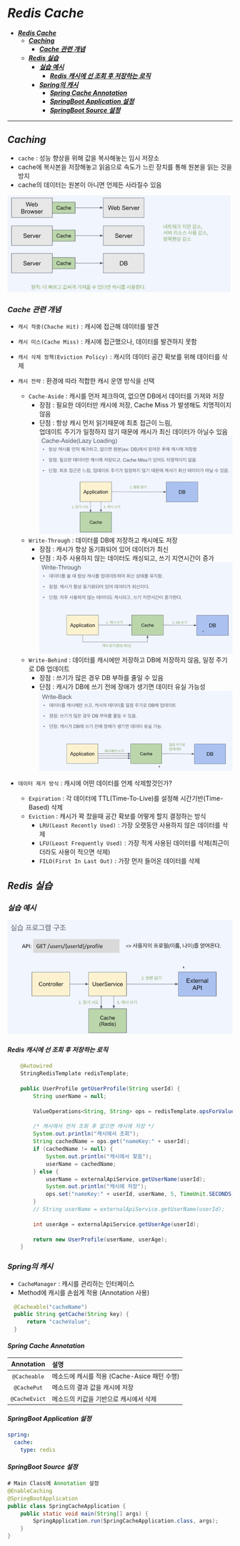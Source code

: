 # ***Redis Cache***

- [***Redis Cache***](#redis-cache)
  - [***Caching***](#caching)
    - [***Cache 관련 개념***](#cache-관련-개념)
  - [***Redis 실습***](#redis-실습)
    - [***실습 예시***](#실습-예시)
      - [***Redis 캐시에 선 조회 후 저장하는 로직***](#redis-캐시에-선-조회-후-저장하는-로직)
    - [***Spring의 캐시***](#spring의-캐시)
      - [***Spring Cache Annotation***](#spring-cache-annotation)
      - [***SpringBoot Application 설정***](#springboot-application-설정)
      - [***SpringBoot Source 설정***](#springboot-source-설정)

---

## ***Caching***

- `cache` : 성능 향상을 위해 값을 복사해놓는 임시 저장소
- cache에 복사본을 저장해놓고 읽음으로 속도가 느린 장치를 통해 원본을 읽는 것을 방지
- cache의 데이터는 원본이 아니면 언제든 사라질수 있음

![Cache-Exalple](img/image-5.png)

### ***Cache 관련 개념***

- `캐시 적중(Chache Hit)` : 캐시에 접근해 데이터를 발견
- `캐시 미스(Cache Miss)` : 캐시에 접근했으나, 데이터를 발견하지 못함
- `캐시 삭제 정책(Eviction Policy)` : 캐시의 데이터 공간 확보를 위해 데이터를 삭제
- `캐시 전략` : 환경에 따라 적합한 캐시 운영 방식을 선택
  - `Cache-Aside` : 캐시를 먼저 체크하여, 없으면 DB에서 데이터를 가져와 저장
    - 장점 : 필요한 데이터만 캐시에 저장, Cache Miss 가 발생해도 치명적이지 않음
    - 단점 : 항상 캐시 먼저 읽기때문에 최초 접근이 느림,  
    업데이트 주기가 일정하지 않기 때문에 캐시가 최신 데이터가 아닐수 있음
    ![Alt text](img/image-6.png)
  - `Write-Through` : 데이터를 DB에 저장하고 캐시에도 저장
    - 장점 : 캐시가 항상 동기화되어 있어 데이터가 최신
    - 단점 : 자주 사용하지 않는 데이터도 캐싱되고, 쓰기 지연시간이 증가
    ![Alt text](img/image-7.png)
  - `Write-Behind` : 데이터를 캐시에만 저장하고 DB에 저장하지 않음, 일정 주기로 DB 업데이트
    - 장점 : 쓰기가 많은 경우 DB 부하를 줄일 수 있음
    - 단점 : 캐시가 DB에 쓰기 전에 장애가 생기면 데이터 유실 가능성
    ![Alt text](img/image-8.png)

- `데이터 제거 방식` : 캐시에 어떤 데이터를 언제 삭제할것인가?
  - `Expiration` : 각 데이터에 TTL(Time-To-Live)를 설정해 시간기반(Time-Based) 삭제
  - `Eviction` : 캐시가 꽉 찼을때 공간 확보를 어떻게 할지 결정하는 방식
    - `LRU(Least Recently Used)` : 가장 오랫동안 사용하지 않은 데이터를 삭제
    - `LFU(Least Frequently Used)` : 가장 적게 사용된 데이터를 삭제(최근이더라도 사용이 적으면 삭제)
    - `FILO(First In Last Out)` : 가장 먼저 들어온 데이터를 삭제

## ***Redis 실습***

### ***실습 예시***

![Alt text](img/image-9.png)

#### ***Redis 캐시에 선 조회 후 저장하는 로직***

```java
    @Autowired
    StringRedisTemplate redisTemplate;

    public UserProfile getUserProfile(String userId) {
        String userName = null;

        ValueOperations<String, String> ops = redisTemplate.opsForValue();

        /* 캐시에서 먼저 조회 후 없으면 캐시에 저장 */
        System.out.println("캐시에서 조회");
        String cachedName = ops.get("nameKey:" + userId);
        if (cachedName != null) {
            System.out.println("캐시에서 찾음");
            userName = cachedName;
        } else {
            userName = externalApiService.getUserName(userId);
            System.out.println("캐시에 저장");
            ops.set("nameKey:" + userId, userName, 5, TimeUnit.SECONDS);
        }
        // String userName = externalApiService.getUserName(userId);

        int userAge = externalApiService.getUserAge(userId);

        return new UserProfile(userName, userAge);
    }
```

### ***Spring의 캐시***

- `CacheManager` : 캐시를 관리하는 인터페이스
- Method에 캐시를 손쉽게 적용 (Annotation 사용)

``` java
  @Cacheable("cacheName")  
  public String getCache(String key) {  
      return "cacheValue";  
  }
```

#### ***Spring Cache Annotation***

| Annotation | 설명 |
|:---:|:---|
| `@Cacheable` | 메소드에 캐시를 적용 (Cache-Asice 패턴 수행) |
| `@CachePut` | 메소드의 결과 값을 캐시에 저장 |
| `@CacheEvict` | 메소드의 키값을 기반으로 캐시에서 삭제 |

#### ***SpringBoot Application 설정***

```yaml
spring:
  cache:
    type: redis
```

#### ***SpringBoot Source 설정***

``` java
# Main Class에 Annotation 설정
@EnableCaching
@SpringBootApplication
public class SpringCacheApplication {
    public static void main(String[] args) {
        SpringApplication.run(SpringCacheApplication.class, args);
    }
}
```
